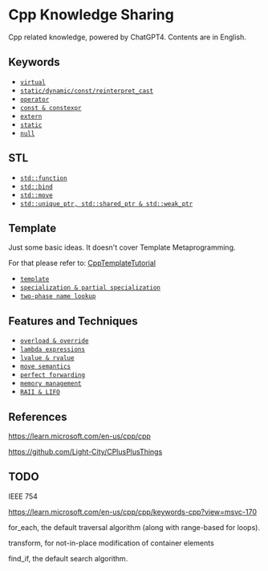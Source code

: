 # Cpp Knowledge Sharing
Cpp related knowledge, powered by ChatGPT4. Contents are in English. 

## Keywords

* [`virtual`](docs/virtual.md)
* [`static/dynamic/const/reinterpret_cast`](./docs/cast.md)
* [`operator`](docs/operator.md)
* [`const & constexpr`](docs/const&constexpr.md)
* [`extern`](docs/extern.md)
* [`static`](docs/static.md)
* [`null`](docs/null.md)

## STL

- [`std::function`](docs/function.md)
- [`std::bind`](docs/bind.md)
- [`std::move`](docs/move.md)
- [`std::unique_ptr, std::shared_ptr & std::weak_ptr`](docs/smart_ptr.md)

## Template

Just some basic ideas. It doesn't cover Template Metaprogramming. 

For that please refer to: [CppTemplateTutorial](https://github.com/wuye9036/CppTemplateTutorial)

* [`template`](docs/template.md)
* [`specialization & partial specialization`](docs/specialization.md)
* [`two-phase name lookup`](docs/two_phase.md)

## Features and Techniques

- [`overload & override`](./docs/overload&ride.md)
- [`lambda expressions`](./docs/lambda.md)
- [`lvalue & rvalue`](docs/l&rvalue.md)
- [`move semantics`](docs/move_semantics.md)
- [`perfect forwarding`](docs/perfect_forwarding.md)
- [`memory management`](docs/memory.md)
- [`RAII & LIFO`](docs/RAII&LIFO.md)



## References

https://learn.microsoft.com/en-us/cpp/cpp

https://github.com/Light-City/CPlusPlusThings



## TODO

IEEE 754

https://learn.microsoft.com/en-us/cpp/cpp/keywords-cpp?view=msvc-170

for_each, the default traversal algorithm (along with range-based for loops). 

transform, for not-in-place modification of container elements

find_if, the default search algorithm.

